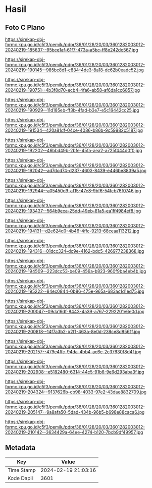 # Hasil

## Foto C Plano

https://sirekap-obj-formc.kpu.go.id/c5f3/pemilu/pdpr/36/01/28/20/03/3601282003012-20240219-185637--95bce1af-61f7-473a-a5bc-ff8e242dc567.jpg

https://sirekap-obj-formc.kpu.go.id/c5f3/pemilu/pdpr/36/01/28/20/03/3601282003012-20240219-190145--985bc8d1-c834-4de3-8a18-dc62b0eadc52.jpg

https://sirekap-obj-formc.kpu.go.id/c5f3/pemilu/pdpr/36/01/28/20/03/3601282003012-20240219-190751--4b3f8d70-ecb4-4fa6-ab58-af6da1cc6857.jpg

https://sirekap-obj-formc.kpu.go.id/c5f3/pemilu/pdpr/36/01/28/20/03/3601282003012-20240219-190929--11d185eb-ff3b-4fad-b3e7-e5c16442cc25.jpg

https://sirekap-obj-formc.kpu.go.id/c5f3/pemilu/pdpr/36/01/28/20/03/3601282003012-20240219-191534--420a81df-04ce-4086-b86b-9c59982c5187.jpg

https://sirekap-obj-formc.kpu.go.id/c5f3/pemilu/pdpr/36/01/28/20/03/3601282003012-20240219-192202--46bbd49b-2bfe-45fa-aea2-a725f444d0f0.jpg

https://sirekap-obj-formc.kpu.go.id/c5f3/pemilu/pdpr/36/01/28/20/03/3601282003012-20240219-192042--ad7dcd74-d237-4603-8439-e446be8839a5.jpg

https://sirekap-obj-formc.kpu.go.id/c5f3/pemilu/pdpr/36/01/28/20/03/3601282003012-20240219-192944--a05450d9-af15-47e8-9bf6-54fcb76f0746.jpg

https://sirekap-obj-formc.kpu.go.id/c5f3/pemilu/pdpr/36/01/28/20/03/3601282003012-20240219-193437--564b9eca-25dd-49eb-81a5-ea1ff4984ef8.jpg

https://sirekap-obj-formc.kpu.go.id/c5f3/pemilu/pdpr/36/01/28/20/03/3601282003012-20240219-194131--d2e624d0-4b46-4ffc-9213-68ceaa113212.jpg

https://sirekap-obj-formc.kpu.go.id/c5f3/pemilu/pdpr/36/01/28/20/03/3601282003012-20240219-194316--01dcc324-dc9e-4162-bdc5-426977238368.jpg

https://sirekap-obj-formc.kpu.go.id/c5f3/pemilu/pdpr/36/01/28/20/03/3601282003012-20240219-194509--223dcc53-be09-456a-b823-960f9ba4eb4b.jpg

https://sirekap-obj-formc.kpu.go.id/c5f3/pemilu/pdpr/36/01/28/20/03/3601282003012-20240219-195222--84ec0844-0b86-475e-965a-683ac1d1ed75.jpg

https://sirekap-obj-formc.kpu.go.id/c5f3/pemilu/pdpr/36/01/28/20/03/3601282003012-20240219-200047--09da16df-8443-4a39-a767-2292201e6e0d.jpg

https://sirekap-obj-formc.kpu.go.id/c5f3/pemilu/pdpr/36/01/28/20/03/3601282003012-20240219-200818--14f7a3b2-b2f1-463a-8e0d-238ce8d8561f.jpg

https://sirekap-obj-formc.kpu.go.id/c5f3/pemilu/pdpr/36/01/28/20/03/3601282003012-20240219-202157--479e4ffc-94da-4bb4-ac6e-2c37630f8d4f.jpg

https://sirekap-obj-formc.kpu.go.id/c5f3/pemilu/pdpr/36/01/28/20/03/3601282003012-20240219-202908--e5182480-6314-44c5-91b6-9e6d293aba3f.jpg

https://sirekap-obj-formc.kpu.go.id/c5f3/pemilu/pdpr/36/01/28/20/03/3601282003012-20240219-204324--9137626b-cb98-4033-97e2-43dae8832709.jpg

https://sirekap-obj-formc.kpu.go.id/c5f3/pemilu/pdpr/36/01/28/20/03/3601282003012-20240219-205147--9a8afa50-5dad-434b-96b5-b698e88caca6.jpg

https://sirekap-obj-formc.kpu.go.id/c5f3/pemilu/pdpr/36/01/28/20/03/3601282003012-20240219-210142--3634429a-64ee-4274-b120-7bcb9df49957.jpg


## Metadata

| Key        | Value               |
| ---------- | ------------------- |
| Time Stamp | 2024-02-19 21:03:16 |
| Kode Dapil | 3601                |



